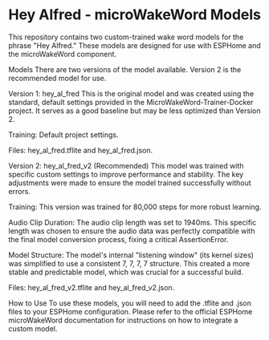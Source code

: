 # Hey Alfred - microWakeWord Models

This repository contains two custom-trained wake word models for the phrase "Hey Alfred." These models are designed for use with ESPHome and the microWakeWord component.

Models
There are two versions of the model available. Version 2 is the recommended model for use.

Version 1: hey_al_fred
This is the original model and was created using the standard, default settings provided in the MicroWakeWord-Trainer-Docker project. It serves as a good baseline but may be less optimized than Version 2.

Training: Default project settings.

Files: hey_al_fred.tflite and hey_al_fred.json.

Version 2: hey_al_fred_v2 (Recommended)
This model was trained with specific custom settings to improve performance and stability. The key adjustments were made to ensure the model trained successfully without errors.

Training: This version was trained for 80,000 steps for more robust learning.

Audio Clip Duration: The audio clip length was set to 1940ms. This specific length was chosen to ensure the audio data was perfectly compatible with the final model conversion process, fixing a critical AssertionError.

Model Structure: The model's internal "listening window" (its kernel sizes) was simplified to use a consistent 7, 7, 7, 7 structure. This created a more stable and predictable model, which was crucial for a successful build.

Files: hey_al_fred_v2.tflite and hey_al_fred_v2.json.

How to Use
To use these models, you will need to add the .tflite and .json files to your ESPHome configuration. Please refer to the official ESPHome microWakeWord documentation for instructions on how to integrate a custom model.
